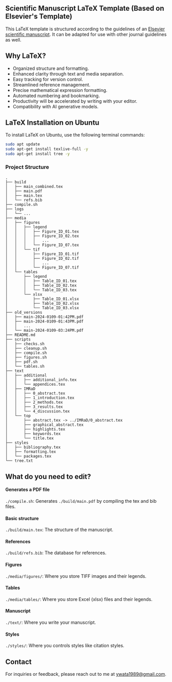 ## Scientific Manuscript LaTeX Template (Based on Elsevier's Template)

This LaTeX template is structured according to the guidelines of an [Elsevier scientific manuscript](https://www.elsevier.com/researcher/author/policies-and-guidelines/latex-instructions). It can be adapted for use with other journal guidelines as well.


## Why LaTeX?
- Organized structure and formatting.
- Enhanced clarity through text and media separation.
- Easy tracking for version control.
- Streamlined reference management.
- Precise mathematical expression formatting.
- Automated numbering and bookmarking.
- Productivity will be accelerated by writing with your editor.
- Compatibility with AI generative models.

## LaTeX Installation on Ubuntu

To install LaTeX on Ubuntu, use the following terminal commands:

```bash
sudo apt update
sudo apt-get install texlive-full -y
sudo apt-get install tree -y
```

### Project Structure

```
.
├── build
│   ├── main_combined.tex
│   ├── main.pdf
│   ├── main.tex
│   └── refs.bib
├── compile.sh
├── logs
│   └── ...
├── media
│   ├── figures
│   │   ├── legend
│   │   │   ├── Figure_ID_01.tex
│   │   │   ├── Figure_ID_02.tex
│   │   │   │   ...
│   │   │   └── Figure_ID_07.tex
│   │   └── tif
│   │       ├── Figure_ID_01.tif
│   │       ├── Figure_ID_02.tif
│   │       │   ...
│   │       └── Figure_ID_07.tif
│   └── tables
│       ├── legend
│       │   ├── Table_ID_01.tex
│       │   ├── Table_ID_02.tex
│       │   └── Table_ID_03.tex
│       └── xlsx
│           ├── Table_ID_01.xlsx
│           ├── Table_ID_02.xlsx
│           └── Table_ID_03.xlsx
├── old_versions
│   ├── main-2024-0109-01:42PM.pdf
│   ├── main-2024-0109-01:43PM.pdf
│   │   ...
│   └── main-2024-0109-03:24PM.pdf
├── README.md
├── scripts
│   ├── checks.sh
│   ├── cleanup.sh
│   ├── compile.sh
│   ├── figures.sh
│   ├── pdf.sh
│   └── tables.sh
├── text
│   ├── additional
│   │   ├── additional_info.tex
│   │   └── appendices.tex
│   ├── IMRaD
│   │   ├── 0_abstract.tex
│   │   ├── 1_introduction.tex
│   │   ├── 2_methods.tex
│   │   ├── 3_results.tex
│   │   └── 4_discussion.tex
│   └── top
│       ├── abstract.tex -> ../IMRaD/0_abstract.tex
│       ├── graphical_abstract.tex
│       ├── highlights.tex
│       ├── keywords.tex
│       └── title.tex
├── styles
│   ├── bibliography.tex
│   ├── formatting.tex
│   └── packages.tex
└── tree.txt
```



## What do you need to edit?

#### Generates a PDF file
`./compile.sh`: Generates `./build/main.pdf` by compiling the tex and bib files.

#### Basic structure
`./build/main.tex`: The structure of the manuscript.

#### References
`./build/refs.bib`: The database for references.

#### Figures
`./media/figures/`: Where you store TIFF images and their legends.

#### Tables
`./media/tables/`: Where you store Excel (xlsx) files and their legends.

#### Manuscript
`./text/`: Where you write your manuscript.

#### Styles
`./styles/`: Where you controls styles like citation styles.

## Contact

For inquiries or feedback, please reach out to me at ywata1989@gmail.com.
